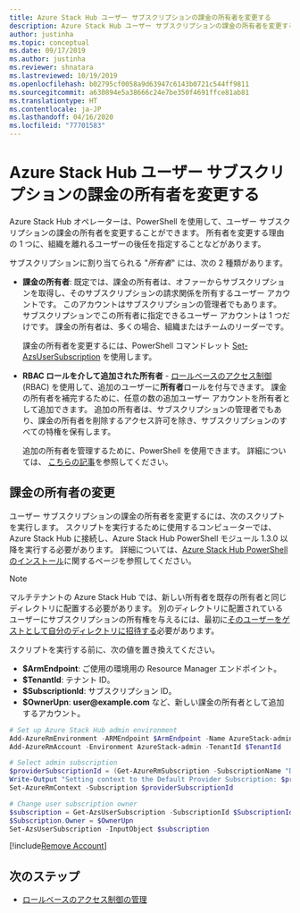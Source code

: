 ```yaml
---
title: Azure Stack Hub ユーザー サブスクリプションの課金の所有者を変更する
description: Azure Stack Hub ユーザー サブスクリプションの課金の所有者を変更する方法について学習します。
author: justinha
ms.topic: conceptual
ms.date: 09/17/2019
ms.author: justinha
ms.reviewer: shnatara
ms.lastreviewed: 10/19/2019
ms.openlocfilehash: b02795cf0058a9d63947c6143b0721c544ff9811
ms.sourcegitcommit: a630894e5a38666c24e7be350f4691ffce81ab81
ms.translationtype: HT
ms.contentlocale: ja-JP
ms.lasthandoff: 04/16/2020
ms.locfileid: "77701583"
---
```

# <a name="change-the-billing-owner-for-an-azure-stack-hub-user-subscription"></a>Azure Stack Hub ユーザー サブスクリプションの課金の所有者を変更する

Azure Stack Hub オペレーターは、PowerShell を使用して、ユーザー サブスクリプションの課金の所有者を変更することができます。 所有者を変更する理由の 1 つに、組織を離れるユーザーの後任を指定することなどがあります。

サブスクリプションに割り当てられる "*所有者*" には、次の 2 種類があります。

- **課金の所有者**: 既定では、課金の所有者は、オファーからサブスクリプションを取得し、そのサブスクリプションの請求関係を所有するユーザー アカウントです。 このアカウントはサブスクリプションの管理者でもあります。 サブスクリプションでこの所有者に指定できるユーザー アカウントは 1 つだけです。 課金の所有者は、多くの場合、組織またはチームのリーダーです。

  課金の所有者を変更するには、PowerShell コマンドレット [Set-AzsUserSubscription](/powershell/module/azs.subscriptions.admin/set-azsusersubscription) を使用します。  

- **RBAC ロールを介して追加された所有者** - [ロールベースのアクセス制御](azure-stack-manage-permissions.md) (RBAC) を使用して、追加のユーザーに**所有者**ロールを付与できます。 課金の所有者を補完するために、任意の数の追加ユーザー アカウントを所有者として追加できます。 追加の所有者は、サブスクリプションの管理者でもあり、課金の所有者を削除するアクセス許可を除き、サブスクリプションのすべての特権を保有します。

  追加の所有者を管理するために、PowerShell を使用できます。 詳細については、 [こちらの記事](/azure/role-based-access-control/role-assignments-powershell)を参照してください。

## <a name="change-the-billing-owner"></a>課金の所有者の変更

ユーザー サブスクリプションの課金の所有者を変更するには、次のスクリプトを実行します。 スクリプトを実行するために使用するコンピューターでは、Azure Stack Hub に接続し、Azure Stack Hub PowerShell モジュール 1.3.0 以降を実行する必要があります。 詳細については、[Azure Stack Hub PowerShell のインストール](azure-stack-powershell-install.md)に関するページを参照してください。

>[!NOTE]
>マルチテナントの Azure Stack Hub では、新しい所有者を既存の所有者と同じディレクトリに配置する必要があります。 別のディレクトリに配置されているユーザーにサブスクリプションの所有権を与えるには、最初に[そのユーザーをゲストとして自分のディレクトリに招待する](/azure/active-directory/b2b/add-users-administrator)必要があります。

スクリプトを実行する前に、次の値を置き換えてください。

- **$ArmEndpoint**: ご使用の環境用の Resource Manager エンドポイント。
- **$TenantId**: テナント ID。
- **$SubscriptionId**: サブスクリプション ID。
- **$OwnerUpn**: **user\@example.com** など、新しい課金の所有者として追加するアカウント。

```powershell
# Set up Azure Stack Hub admin environment
Add-AzureRmEnvironment -ARMEndpoint $ArmEndpoint -Name AzureStack-admin
Add-AzureRmAccount -Environment AzureStack-admin -TenantId $TenantId

# Select admin subscription
$providerSubscriptionId = (Get-AzureRmSubscription -SubscriptionName "Default Provider Subscription").Id
Write-Output "Setting context to the Default Provider Subscription: $providerSubscriptionId"
Set-AzureRmContext -Subscription $providerSubscriptionId

# Change user subscription owner
$subscription = Get-AzsUserSubscription -SubscriptionId $SubscriptionId
$Subscription.Owner = $OwnerUpn
Set-AzsUserSubscription -InputObject $subscription
```

[!include[Remove Account](../../includes/remove-account.md)]

## <a name="next-steps"></a>次のステップ

- [ロールベースのアクセス制御の管理](azure-stack-manage-permissions.md)
